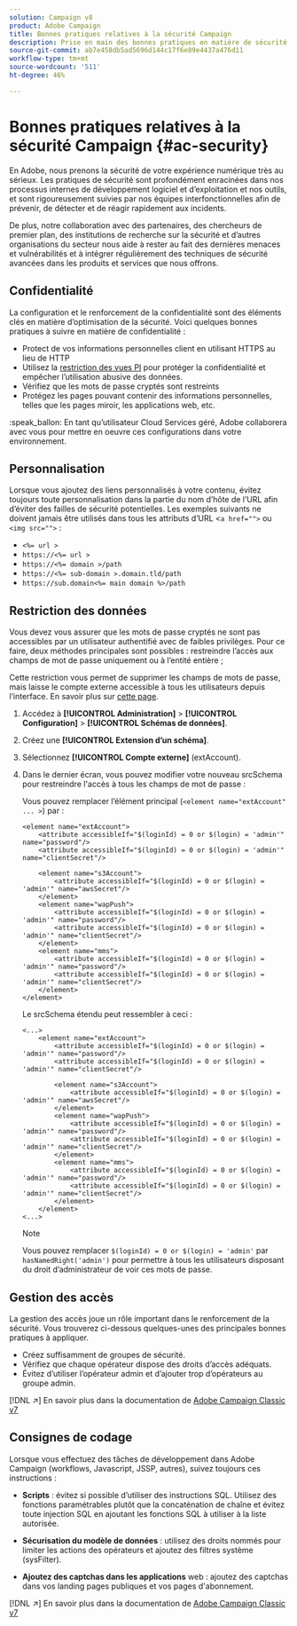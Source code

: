 ```yaml
---
solution: Campaign v8
product: Adobe Campaign
title: Bonnes pratiques relatives à la sécurité Campaign
description: Prise en main des bonnes pratiques en matière de sécurité dans Campaign
source-git-commit: ab7e458db5ad5696d144c17f6e89e4437a476d11
workflow-type: tm+mt
source-wordcount: '511'
ht-degree: 46%

---
```


# Bonnes pratiques relatives à la sécurité Campaign {#ac-security}

En Adobe, nous prenons la sécurité de votre expérience numérique très au sérieux. Les pratiques de sécurité sont profondément enracinées dans nos processus internes de développement logiciel et d’exploitation et nos outils, et sont rigoureusement suivies par nos équipes interfonctionnelles afin de prévenir, de détecter et de réagir rapidement aux incidents.

De plus, notre collaboration avec des partenaires, des chercheurs de premier plan, des institutions de recherche sur la sécurité et d’autres organisations du secteur nous aide à rester au fait des dernières menaces et vulnérabilités et à intégrer régulièrement des techniques de sécurité avancées dans les produits et services que nous offrons.

## Confidentialité

La configuration et le renforcement de la confidentialité sont des éléments clés en matière d’optimisation de la sécurité. Voici quelques bonnes pratiques à suivre en matière de confidentialité :

* Protect de vos informations personnelles client en utilisant HTTPS au lieu de HTTP
* Utilisez la [restriction des vues PI](../dev/restrict-pi-view.md) pour protéger la confidentialité et empêcher l’utilisation abusive des données.
* Vérifiez que les mots de passe cryptés sont restreints
* Protégez les pages pouvant contenir des informations personnelles, telles que les pages miroir, les applications web, etc.

:speak_ballon: En tant qu’utilisateur Cloud Services géré, Adobe collaborera avec vous pour mettre en oeuvre ces configurations dans votre environnement.

## Personnalisation 

Lorsque vous ajoutez des liens personnalisés à votre contenu, évitez toujours toute personnalisation dans la partie du nom d’hôte de l’URL afin d’éviter des failles de sécurité potentielles. Les exemples suivants ne doivent jamais être utilisés dans tous les attributs d’URL &lt;`a href="">` ou `<img src="">` :

* `<%= url >`
* `https://<%= url >`
* `https://<%= domain >/path`
* `https://<%= sub-domain >.domain.tld/path`
* `https://sub.domain<%= main domain %>/path`

## Restriction des données

Vous devez vous assurer que les mots de passe cryptés ne sont pas accessibles par un utilisateur authentifié avec de faibles privilèges. Pour ce faire, deux méthodes principales sont possibles : restreindre l’accès aux champs de mot de passe uniquement ou à l’entité entière ;

Cette restriction vous permet de supprimer les champs de mots de passe, mais laisse le compte externe accessible à tous les utilisateurs depuis l’interface. En savoir plus sur [cette page](../dev/restrict-pi-view.md).

1. Accédez à **[!UICONTROL Administration]** > **[!UICONTROL Configuration]** > **[!UICONTROL Schémas de données]**.

1. Créez une **[!UICONTROL Extension d’un schéma]**.

1. Sélectionnez **[!UICONTROL Compte externe]** (extAccount).

1. Dans le dernier écran, vous pouvez modifier votre nouveau srcSchema pour restreindre l&#39;accès à tous les champs de mot de passe :

   Vous pouvez remplacer l’élément principal (`<element name="extAccount" ... >`) par :

   ```
   <element name="extAccount">
       <attribute accessibleIf="$(loginId) = 0 or $(login) = 'admin'" name="password"/>
       <attribute accessibleIf="$(loginId) = 0 or $(login) = 'admin'" name="clientSecret"/>
   
       <element name="s3Account">
           <attribute accessibleIf="$(loginId) = 0 or $(login) = 'admin'" name="awsSecret"/>
       </element>
       <element name="wapPush">
           <attribute accessibleIf="$(loginId) = 0 or $(login) = 'admin'" name="password"/>
           <attribute accessibleIf="$(loginId) = 0 or $(login) = 'admin'" name="clientSecret"/>
       </element>
       <element name="mms">
           <attribute accessibleIf="$(loginId) = 0 or $(login) = 'admin'" name="password"/>
           <attribute accessibleIf="$(loginId) = 0 or $(login) = 'admin'" name="clientSecret"/>
       </element>
   </element>
   ```

   Le srcSchema étendu peut ressembler à ceci :

   ```
   <...>
       <element name="extAccount">
           <attribute accessibleIf="$(loginId) = 0 or $(login) = 'admin'" name="password"/>
           <attribute accessibleIf="$(loginId) = 0 or $(login) = 'admin'" name="clientSecret"/>
   
           <element name="s3Account">
               <attribute accessibleIf="$(loginId) = 0 or $(login) = 'admin'" name="awsSecret"/>
           </element>
           <element name="wapPush">
               <attribute accessibleIf="$(loginId) = 0 or $(login) = 'admin'" name="password"/>
               <attribute accessibleIf="$(loginId) = 0 or $(login) = 'admin'" name="clientSecret"/>
           </element>
           <element name="mms">
               <attribute accessibleIf="$(loginId) = 0 or $(login) = 'admin'" name="password"/>
               <attribute accessibleIf="$(loginId) = 0 or $(login) = 'admin'" name="clientSecret"/>
           </element>
       </element>
   <...> 
   ```

   >[!NOTE]
   >
   >Vous pouvez remplacer `$(loginId) = 0 or $(login) = 'admin'` par `hasNamedRight('admin')` pour permettre à tous les utilisateurs disposant du droit d’administrateur de voir ces mots de passe.


## Gestion des accès

La gestion des accès joue un rôle important dans le renforcement de la sécurité. Vous trouverez ci-dessous quelques-unes des principales bonnes pratiques à appliquer.

* Créez suffisamment de groupes de sécurité.
* Vérifiez que chaque opérateur dispose des droits d’accès adéquats.
* Évitez d’utiliser l’opérateur admin et d’ajouter trop d’opérateurs au groupe admin.

[!DNL :arrow_upper_right:] En savoir plus dans la documentation de  [Adobe Campaign Classic v7](https://experienceleague.adobe.com/docs/campaign-classic/using/installing-campaign-classic/security-privacy/access-management.html?lang=en#webapp-operator)

## Consignes de codage

Lorsque vous effectuez des tâches de développement dans Adobe Campaign (workflows, Javascript, JSSP, autres), suivez toujours ces instructions :

* **Scripts** : évitez si possible d’utiliser des instructions SQL. Utilisez des fonctions paramétrables plutôt que la concaténation de chaîne et évitez toute injection SQL en ajoutant les fonctions SQL à utiliser à la liste autorisée.

* **Sécurisation du modèle de données** : utilisez des droits nommés pour limiter les actions des opérateurs et ajoutez des filtres système (sysFilter).

* **Ajoutez des captchas dans les applications** web : ajoutez des captchas dans vos landing pages publiques et vos pages d&#39;abonnement.

[!DNL :arrow_upper_right:] En savoir plus dans la documentation de  [Adobe Campaign Classic v7](https://experienceleague.adobe.com/docs/campaign-classic/using/installing-campaign-classic/security-privacy/scripting-coding-guidelines.html?lang=en#installing-campaign-classic)
